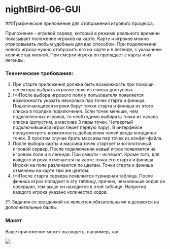 nightBird-06-GUI
================

###Графическое приложение для отображения игрового процесса.

Приложение - игровой сервер, который в режиме реального времени показывает положение игроков на карте.
Карту и игроков можно отрисовывать любым удобным для вас способом.
При подключении нового игрока нужно отобразить его на карте и в легенде, с указанием количества жизней. При смерти игрока он пропадает с карты и из легенды.

### Технические требования:
1. При старте приложения должна быть возможность при помощи селектора выбрать игровое поле из списка доступных.
2. (*)После выбора игрового поля у пользователя появляется возможность указать несколько пар точек старта и финиша. Подключающиеся игроки берут точки старта и финиша из этого списка в порядке подключения. Если точек меньше, чем подключенных игроков, то необходимо выбирать точки из начала списка (допустим, в массиве 3 пары точек. Четвертый подключившийся игрок берет первую пару). В интерфейсе предусмотреть возможность добавления полей ввода координат точек. В простом случае брать массивы пар точек из конфиг-файла.
3. После выбора карты и массива точек стартует многопоточный игровой сервер. После подключения новый игрок появляется на игровом поле и в легенде. При смерти - исчезает. Кроме того, для каждого игрока отмечается на карте точка его старта и финиша. Игроки на поле различаются по цветам. Точки старта и финиша отмечены на карте тем же цветом.
4. (*)После старта сервера появляется турнирная таблица. После финиша игрок попадает в эту таблицу, причем, чем меньше ходов он совершил, тем выше он находится в этой таблице. Напротив каждого игрока указано количество ходов.

(*) Задания со звездочкой не являются обязательными и делаются на дополнительные баллы.

### Макет
Ваше приложение может выглядеть, например, так

<img src="http://img-fotki.yandex.ru/get/9489/29010231.0/0_bea9d_142df7cc_orig" />

